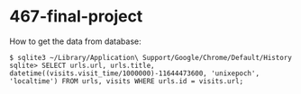 467-final-project
=================

How to get the data from database:

```
$ sqlite3 ~/Library/Application\ Support/Google/Chrome/Default/History
sqlite> SELECT urls.url, urls.title, datetime((visits.visit_time/1000000)-11644473600, 'unixepoch', 'localtime') FROM urls, visits WHERE urls.id = visits.url;
```
